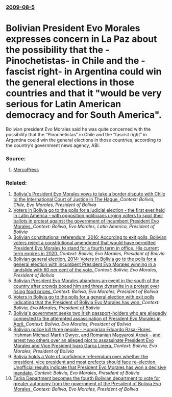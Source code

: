 ### [2009-08-5](/news/2009/08/5/index.md)

#  Bolivian President Evo Morales expresses concern in La Paz about the possibility that the -Pinochetistas- in Chile and the -fascist right- in Argentina could win the general elections in those countries and that it "would be very serious for Latin American democracy and for South America". 

Bolivian president Evo Morales said he was quite concerned with the possibility that the &ldquo;Pinochetistas&rdquo; in Chile and the &ldquo;fascist right&rdquo; in Argentina could win the general elections in those countries, according to the country&rsquo;s government news agency, ABI.


### Source:

1. [MercoPress](http://en.mercopress.com/2009/08/05/morales)

### Related:

1. [Bolivia's President Evo Morales vows to take a border dispute with Chile to the International Court of Justice in The Hague. ](/news/2013/03/24/bolivia-s-president-evo-morales-vows-to-take-a-border-dispute-with-chile-to-the-international-court-of-justice-in-the-hague.md) _Context: Bolivia, Chile, Evo Morales, President of Bolivia_
2. [Voters in Bolivia go to the polls for a judicial election - the first ever held in Latin America - with opposition politicians urging voters to spoil their ballots in protest against the government of incumbent President Evo Morales. ](/news/2011/10/16/voters-in-bolivia-go-to-the-polls-for-a-judicial-election-the-first-ever-held-in-latin-america-with-opposition-politicians-urging-voters.md) _Context: Bolivia, Evo Morales, Latin America, President of Bolivia_
3. [Bolivian constitutional referendum, 2016: According to exit polls, Bolivian voters reject a constitutional amendment that would have permitted President Evo Morales to stand for a fourth term in office. His current term expires in 2020. ](/news/2016/02/21/bolivian-constitutional-referendum-2016-according-to-exit-polls-bolivian-voters-reject-a-constitutional-amendment-that-would-have-permitt.md) _Context: Bolivia, Evo Morales, President of Bolivia_
4. [Bolivian general election, 2014: Voters in Bolivia go to the polls for a general election with incumbent President Evo Morales winning in a landslide with 60 per cent of the vote. ](/news/2014/10/12/bolivian-general-election-2014-voters-in-bolivia-go-to-the-polls-for-a-general-election-with-incumbent-president-evo-morales-winning-in-a.md) _Context: Bolivia, Evo Morales, President of Bolivia_
5. [Bolivian President Evo Morales abandons an event in the south of the country after crowds booed him and threw dynamite in a protest over rising food prices. ](/news/2011/02/11/bolivian-president-evo-morales-abandons-an-event-in-the-south-of-the-country-after-crowds-booed-him-and-threw-dynamite-in-a-protest-over-ris.md) _Context: Bolivia, Evo Morales, President of Bolivia_
6. [ Voters in Bolivia go to the polls for a general election with exit polls indicating that the President of Bolivia Evo Morales has won. ](/news/2009/12/6/voters-in-bolivia-go-to-the-polls-for-a-general-election-with-exit-polls-indicating-that-the-president-of-bolivia-evo-morales-has-won.md) _Context: Bolivia, Evo Morales, President of Bolivia_
7. [ Bolivia's government seeks two Irish passport-holders who are allegedly connected to the attempted assassination of President Evo Morales in April. ](/news/2009/06/7/bolivia-s-government-seeks-two-irish-passport-holders-who-are-allegedly-connected-to-the-attempted-assassination-of-president-evo-morales-i.md) _Context: Bolivia, Evo Morales, President of Bolivia_
8. [ Bolivian police kill three people - Hungarian Eduardo Rzsa-Flores, Irishman Michael Martin Dwyer, and Romanian Magyarosi Arpak - and arrest two others over an alleged plot to assassinate President Evo Morales and Vice President lvaro Garca Linera. ](/news/2009/04/16/bolivian-police-kill-three-people-hungarian-eduardo-rozsa-flores-irishman-michael-martin-dwyer-and-romanian-magyarosi-arpak-and-arres.md) _Context: Bolivia, Evo Morales, President of Bolivia_
9. [ Bolivia holds a Vote of confidence referendum over whether the president, vice president and most prefects should face re-election. Unofficial results indicate that President Evo Morales has won a decisive mandate.](/news/2008/08/10/bolivia-holds-a-vote-of-confidence-referendum-over-whether-the-president-vice-president-and-most-prefects-should-face-re-election-unoffic.md) _Context: Bolivia, Evo Morales, President of Bolivia_
10. [ Tarija Department becomes the fourth Bolivian department to vote for greater autonomy from the government of the President of Bolivia Evo Morales. ](/news/2008/06/22/tarija-department-becomes-the-fourth-bolivian-department-to-vote-for-greater-autonomy-from-the-government-of-the-president-of-bolivia-evo-m.md) _Context: Bolivia, Evo Morales, President of Bolivia_
